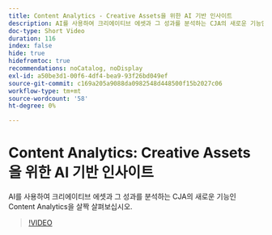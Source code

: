 ```yaml
---
title: Content Analytics - Creative Assets을 위한 AI 기반 인사이트
description: AI를 사용하여 크리에이티브 에셋과 그 성과를 분석하는 CJA의 새로운 기능인 Content Analytics을 살짝 살펴보십시오.
doc-type: Short Video
duration: 116
index: false
hide: true
hidefromtoc: true
recommendations: noCatalog, noDisplay
exl-id: a50be3d1-00f6-4df4-bea9-93f26bd049ef
source-git-commit: c169a205a9088da0982548d448500f15b2027c06
workflow-type: tm+mt
source-wordcount: '58'
ht-degree: 0%

---
```


# Content Analytics: Creative Assets을 위한 AI 기반 인사이트

AI를 사용하여 크리에이티브 에셋과 그 성과를 분석하는 CJA의 새로운 기능인 Content Analytics을 살짝 살펴보십시오.

<!-- 62_S103_3442450_115_content-analytics-aipowered-insights-for-creative-assets -->
>[!VIDEO](https://video.tv.adobe.com/v/3462964/?learn=on&enablevpops=true&captions=kor)
